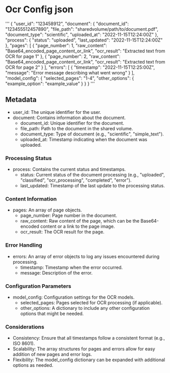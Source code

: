 # Ocr Config json

'''
{
    "user_id": "123458912",
    "document": {
        "document_id": "123455512457890",
        "file_path": "sharedvolume/path/to/document.pdf",
        "document_type": "scientific",
        "uploaded_at": "2022-11-15T12:24:00Z"
    },
    "process": {
        "status": "uploaded",
        "last_updated": "2022-11-15T12:24:00Z"
    },
    "pages": [
        {
            "page_number": 1,
            "raw_content": "Base64_encoded_page_content_or_link",
            "ocr_result": "Extracted text from OCR for page 1"
        },
        {
            "page_number": 2,
            "raw_content": "Base64_encoded_page_content_or_link",
            "ocr_result": "Extracted text from OCR for page 2"
        }
    ],
    "errors": [
        {
            "timestamp": "2022-11-15T12:25:00Z",
            "message": "Error message describing what went wrong"
        }
    ],
    "model_config": {
        "selected_pages": "1-4",
        "other_options": {
            "example_option": "example_value"
        }
    }
}
'''

## Metadata

- user_id: The unique identifier for the user.
- document: Contains information about the document.
  - document_id: Unique identifier for the document.
  - file_path: Path to the document in the shared volume.
  - document_type: Type of document (e.g., "scientific", "simple_text").
  - uploaded_at: Timestamp indicating when the document was uploaded.

### Processing Status

- process: Contains the current status and timestamps.
  - status: Current status of the document processing (e.g., "uploaded", "classified", "ocr_processing", "completed", "error").
  - last_updated: Timestamp of the last update to the processing status.

### Content Information

- pages: An array of page objects.
  - page_number: Page number in the document.
  - raw_content: Raw content of the page, which can be the Base64-encoded content or a link to the page image.
  - ocr_result: The OCR result for the page.

### Error Handling

- errors: An array of error objects to log any issues encountered during processing.
  - timestamp: Timestamp when the error occurred.
  - message: Description of the error.

### Configuration Parameters

- model_config: Configuration settings for the OCR models.
  - selected_pages: Pages selected for OCR processing (if applicable).
  - other_options: A dictionary to include any other configuration options that might be needed.

### Considerations

- Consistency: Ensure that all timestamps follow a consistent format (e.g., ISO 8601).
- Scalability: The array structures for pages and errors allow for easy addition of new pages and error logs.
- Flexibility: The model_config dictionary can be expanded with additional options as needed.
